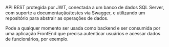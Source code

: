 <p>
  API REST protegida por JWT, conectada a um banco de dados SQL Server, com suporte a documentação/testes via Swagger, e utilizando um repositório para abstrair as operações de dados.
</p>

<p>
  Pode a qualquer momento ser usada como backend e ser consumida por uma aplicação FrontEnd que precisa autenticar usuários e acessar dados de funcionários, por exemplo.
</p>
